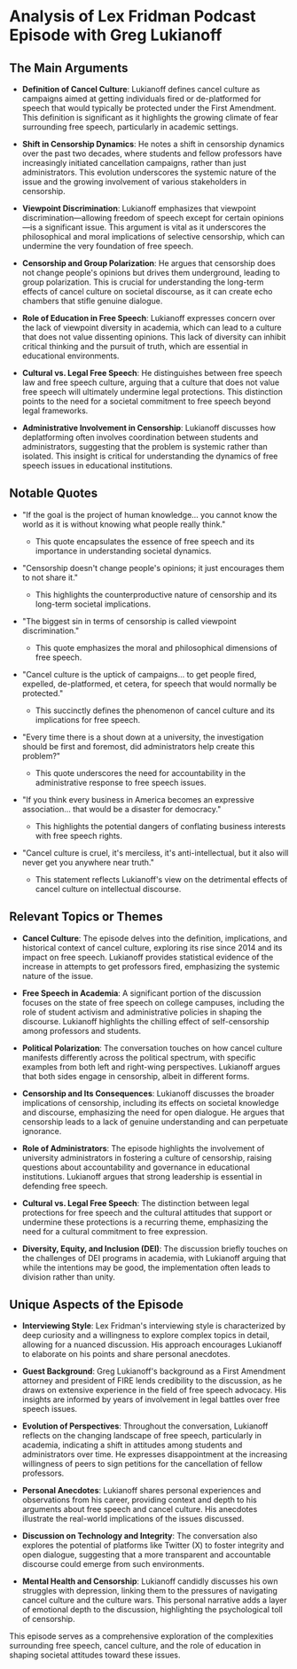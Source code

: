 # Analysis of Lex Fridman Podcast Episode with Greg Lukianoff

## The Main Arguments

- **Definition of Cancel Culture**: Lukianoff defines cancel culture as campaigns aimed at getting individuals fired or de-platformed for speech that would typically be protected under the First Amendment. This definition is significant as it highlights the growing climate of fear surrounding free speech, particularly in academic settings.

- **Shift in Censorship Dynamics**: He notes a shift in censorship dynamics over the past two decades, where students and fellow professors have increasingly initiated cancellation campaigns, rather than just administrators. This evolution underscores the systemic nature of the issue and the growing involvement of various stakeholders in censorship.

- **Viewpoint Discrimination**: Lukianoff emphasizes that viewpoint discrimination—allowing freedom of speech except for certain opinions—is a significant issue. This argument is vital as it underscores the philosophical and moral implications of selective censorship, which can undermine the very foundation of free speech.

- **Censorship and Group Polarization**: He argues that censorship does not change people's opinions but drives them underground, leading to group polarization. This is crucial for understanding the long-term effects of cancel culture on societal discourse, as it can create echo chambers that stifle genuine dialogue.

- **Role of Education in Free Speech**: Lukianoff expresses concern over the lack of viewpoint diversity in academia, which can lead to a culture that does not value dissenting opinions. This lack of diversity can inhibit critical thinking and the pursuit of truth, which are essential in educational environments.

- **Cultural vs. Legal Free Speech**: He distinguishes between free speech law and free speech culture, arguing that a culture that does not value free speech will ultimately undermine legal protections. This distinction points to the need for a societal commitment to free speech beyond legal frameworks.

- **Administrative Involvement in Censorship**: Lukianoff discusses how deplatforming often involves coordination between students and administrators, suggesting that the problem is systemic rather than isolated. This insight is critical for understanding the dynamics of free speech issues in educational institutions.

## Notable Quotes

- "If the goal is the project of human knowledge... you cannot know the world as it is without knowing what people really think." 
  - This quote encapsulates the essence of free speech and its importance in understanding societal dynamics.

- "Censorship doesn't change people's opinions; it just encourages them to not share it."
  - This highlights the counterproductive nature of censorship and its long-term societal implications.

- "The biggest sin in terms of censorship is called viewpoint discrimination."
  - This quote emphasizes the moral and philosophical dimensions of free speech.

- "Cancel culture is the uptick of campaigns... to get people fired, expelled, de-platformed, et cetera, for speech that would normally be protected."
  - This succinctly defines the phenomenon of cancel culture and its implications for free speech.

- "Every time there is a shout down at a university, the investigation should be first and foremost, did administrators help create this problem?"
  - This quote underscores the need for accountability in the administrative response to free speech issues.

- "If you think every business in America becomes an expressive association... that would be a disaster for democracy."
  - This highlights the potential dangers of conflating business interests with free speech rights.

- "Cancel culture is cruel, it's merciless, it's anti-intellectual, but it also will never get you anywhere near truth."
  - This statement reflects Lukianoff's view on the detrimental effects of cancel culture on intellectual discourse.

## Relevant Topics or Themes

- **Cancel Culture**: The episode delves into the definition, implications, and historical context of cancel culture, exploring its rise since 2014 and its impact on free speech. Lukianoff provides statistical evidence of the increase in attempts to get professors fired, emphasizing the systemic nature of the issue.

- **Free Speech in Academia**: A significant portion of the discussion focuses on the state of free speech on college campuses, including the role of student activism and administrative policies in shaping the discourse. Lukianoff highlights the chilling effect of self-censorship among professors and students.

- **Political Polarization**: The conversation touches on how cancel culture manifests differently across the political spectrum, with specific examples from both left and right-wing perspectives. Lukianoff argues that both sides engage in censorship, albeit in different forms.

- **Censorship and Its Consequences**: Lukianoff discusses the broader implications of censorship, including its effects on societal knowledge and discourse, emphasizing the need for open dialogue. He argues that censorship leads to a lack of genuine understanding and can perpetuate ignorance.

- **Role of Administrators**: The episode highlights the involvement of university administrators in fostering a culture of censorship, raising questions about accountability and governance in educational institutions. Lukianoff argues that strong leadership is essential in defending free speech.

- **Cultural vs. Legal Free Speech**: The distinction between legal protections for free speech and the cultural attitudes that support or undermine these protections is a recurring theme, emphasizing the need for a cultural commitment to free expression.

- **Diversity, Equity, and Inclusion (DEI)**: The discussion briefly touches on the challenges of DEI programs in academia, with Lukianoff arguing that while the intentions may be good, the implementation often leads to division rather than unity.

## Unique Aspects of the Episode

- **Interviewing Style**: Lex Fridman's interviewing style is characterized by deep curiosity and a willingness to explore complex topics in detail, allowing for a nuanced discussion. His approach encourages Lukianoff to elaborate on his points and share personal anecdotes.

- **Guest Background**: Greg Lukianoff's background as a First Amendment attorney and president of FIRE lends credibility to the discussion, as he draws on extensive experience in the field of free speech advocacy. His insights are informed by years of involvement in legal battles over free speech issues.

- **Evolution of Perspectives**: Throughout the conversation, Lukianoff reflects on the changing landscape of free speech, particularly in academia, indicating a shift in attitudes among students and administrators over time. He expresses disappointment at the increasing willingness of peers to sign petitions for the cancellation of fellow professors.

- **Personal Anecdotes**: Lukianoff shares personal experiences and observations from his career, providing context and depth to his arguments about free speech and cancel culture. His anecdotes illustrate the real-world implications of the issues discussed.

- **Discussion on Technology and Integrity**: The conversation also explores the potential of platforms like Twitter (X) to foster integrity and open dialogue, suggesting that a more transparent and accountable discourse could emerge from such environments.

- **Mental Health and Censorship**: Lukianoff candidly discusses his own struggles with depression, linking them to the pressures of navigating cancel culture and the culture wars. This personal narrative adds a layer of emotional depth to the discussion, highlighting the psychological toll of censorship.

This episode serves as a comprehensive exploration of the complexities surrounding free speech, cancel culture, and the role of education in shaping societal attitudes toward these issues.
